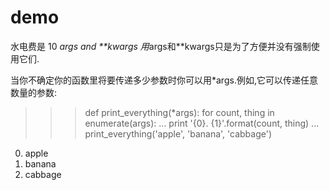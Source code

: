 # demo
水电费是
10 *args and **kwargs
用*args和**kwargs只是为了方便并没有强制使用它们.

当你不确定你的函数里将要传递多少参数时你可以用*args.例如,它可以传递任意数量的参数:

>>> def print_everything(*args):
        for count, thing in enumerate(args):
...         print '{0}. {1}'.format(count, thing)
...
>>> print_everything('apple', 'banana', 'cabbage')
0. apple
1. banana
2. cabbage
